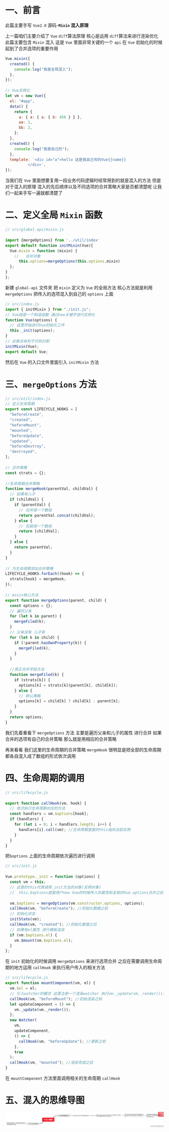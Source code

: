 # 一、前言

此篇主要手写 `Vue2.0` 源码-**`Mixin` 混入原理**

上一篇咱们主要介绍了 `Vue` `diff`算法原理 核心是运用 `diff`算法来进行渲染优化 此篇主要包含 `Mixin` 混入 这是 `Vue` 里面非常关键的一个 `api` 在 `Vue` 初始化的时候起到了合并选项的重要作用

```javascript
Vue.mixin({
  created() {
    console.log("我是全局混入");
  },
});

// Vue实例化
let vm = new Vue({
  el: "#app",
  data() {
    return {
      a: { a: { a: { b: 456 } } },
      aa: 1,
      bb: 2,
    };
  },
  created() {
    console.log("我是自己的");
  },
  template: `<div id="a">hello 这是我自己写的Vue{{name}}
          </div>`,
});
```

当我们在 `Vue` 里面想要复用一段业务代码逻辑时经常用到的就是混入的方法 但是对于混入的原理 混入的先后顺序以及不同选项的合并策略大家是否都清楚呢 让我们一起来手写一遍就都清楚了

# 二、定义全局 `Mixin` 函数

```javascript
// src/global-api/mixin.js

import {mergeOptions} from '../util/index'
export default function initMixin(Vue){
  Vue.mixin = function (mixin) {
    //   合并对象
      this.options=mergeOptions(this.options,mixin)
  };
}
};
```

新建 `global-api` 文件夹 把 `mixin` 定义为 `Vue` 的全局方法 核心方法就是利用 `mergeOptions` 把传入的选项混入到自己的 `options` 上面

```javascript
// src/index.js
import { initMixin } from "./init.js";
// Vue就是一个构造函数 通过new关键字进行实例化
function Vue(options) {
  // 这里开始进行Vue初始化工作
  this._init(options);
}
// 此做法有利于代码分割
initMixin(Vue);
export default Vue;
```

然后在 `Vue` 的入口文件里面引入 `initMixin` 方法

# 三、`mergeOptions` 方法

```javascript
// src/util/index.js
// 定义生命周期
export const LIFECYCLE_HOOKS = [
  "beforeCreate",
  "created",
  "beforeMount",
  "mounted",
  "beforeUpdate",
  "updated",
  "beforeDestroy",
  "destroyed",
];

// 合并策略
const strats = {};

//生命周期合并策略
function mergeHook(parentVal, childVal) {
  // 如果有儿子
  if (childVal) {
    if (parentVal) {
      // 合并成一个数组
      return parentVal.concat(childVal);
    } else {
      // 包装成一个数组
      return [childVal];
    }
  } else {
    return parentVal;
  }
}

// 为生命周期添加合并策略
LIFECYCLE_HOOKS.forEach((hook) => {
  strats[hook] = mergeHook;
});

// mixin核心方法
export function mergeOptions(parent, child) {
  const options = {};
  // 遍历父亲
  for (let k in parent) {
    mergeFiled(k);
  }
  // 父亲没有 儿子有
  for (let k in child) {
    if (!parent.hasOwnProperty(k)) {
      mergeFiled(k);
    }
  }

  //真正合并字段方法
  function mergeFiled(k) {
    if (strats[k]) {
      options[k] = strats[k](parent[k], child[k]);
    } else {
      // 默认策略
      options[k] = child[k] ? child[k] : parent[k];
    }
  }
  return options;
}
```

我们先着重看下 `mergeOptions` 方法 主要是遍历父亲和儿子的属性 进行合并 如果合并的选项有自己的合并策略 那么就是用相应的合并策略

再来看看 我们这里的生命周期的合并策略 `mergeHook` 很明显是把全部的生命周期都各自混入成了数组的形式依次调用

# 四、生命周期的调用

```javascript
// src/lifecycle.js

export function callHook(vm, hook) {
  // 依次执行生命周期对应的方法
  const handlers = vm.$options[hook];
  if (handlers) {
    for (let i = 0; i < handlers.length; i++) {
      handlers[i].call(vm); //生命周期里面的this指向当前实例
    }
  }
}
```

把`$options` 上面的生命周期依次遍历进行调用

```javascript
// src/init.js

Vue.prototype._init = function (options) {
  const vm = this;
  // 这里的this代表调用_init方法的对象(实例对象)
  //  this.$options就是用户new Vue的时候传入的属性和全局的Vue.options合并之后的结果

  vm.$options = mergeOptions(vm.constructor.options, options);
  callHook(vm, "beforeCreate"); //初始化数据之前
  // 初始化状态
  initState(vm);
  callHook(vm, "created"); //初始化数据之后
  // 如果有el属性 进行模板渲染
  if (vm.$options.el) {
    vm.$mount(vm.$options.el);
  }
};
```

在 `init` 初始化的时候调用 `mergeOptions` 来进行选项合并 之后在需要调用生命周期的地方运用 `callHook` 来执行用户传入的相关方法

```javascript
// src/lifecycle.js
export function mountComponent(vm, el) {
  vm.$el = el;
  // 引入watcher的概念 这里注册一个渲染watcher 执行vm._update(vm._render())方法渲染视图
  callHook(vm, "beforeMount"); //初始渲染之前
  let updateComponent = () => {
    vm._update(vm._render());
  };
  new Watcher(
    vm,
    updateComponent,
    () => {
      callHook(vm, "beforeUpdate"); //更新之前
    },
    true
  );
  callHook(vm, "mounted"); //渲染完成之后
}
```

在 `mountComponent` 方法里面调用相关的生命周期 `callHook`

# 五、混入的思维导图

![vue17](..\images\vue17.png)